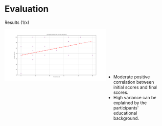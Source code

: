 # Evaluation

<p class='slide-subtitle'>Results (1/x)</p>

<div class='section-wrapper'>
  <div class='img-wrapper grey-shadow rounded-md'>
    <img src='../assets/images/evaluation/score_scatter.png' class='rounded-md'/>
  </div>
  <div class="text-wrapper">
    <ul class='flex-list'>
      <li>
        Moderate positive correlation between initial scores and final scores.
      </li>
      <li>
        High variance can be explained by the participants' educational background.
      </li>
    </ul>
  </div>
</div>

<style>
  .section-wrapper {
    display: flex;
    flex-direction: row;
    justify-content: space-around;
  }

  .img-wrapper {
    max-width: 800px;
    height: fit-content;
  }

  .text-wrapper {
    display: flex;
    flex-direction: column;
    justify-content: center;
    height: 450px;
    max-width: 300px;
  }
</style>
